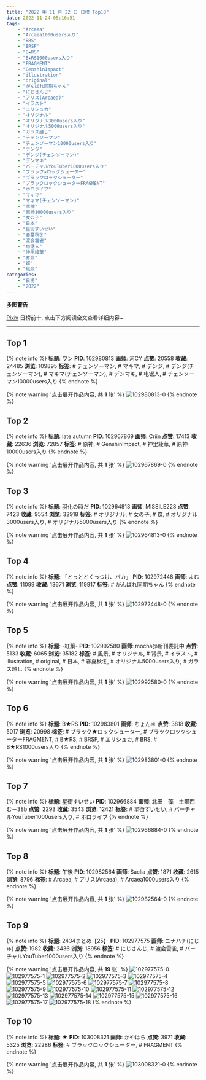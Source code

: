 ```yaml
---
title: "2022 年 11 月 22 日 日榜 Top10"
date: 2022-11-24 05:16:51
tags:
    - "Arcaea"
    - "Arcaea1000users入り"
    - "BRS"
    - "BRSF"
    - "B★RS"
    - "B★RS1000users入り"
    - "FRAGMENT"
    - "GenshinImpact"
    - "illustration"
    - "original"
    - "がんばれ同期ちゃん"
    - "にじさんじ"
    - "アリス(Arcaea)"
    - "イラスト"
    - "エリシュカ"
    - "オリジナル"
    - "オリジナル3000users入り"
    - "オリジナル5000users入り"
    - "ガラス越し"
    - "チェンソーマン"
    - "チェンソーマン10000users入り"
    - "デンジ"
    - "デンジ(チェンソーマン)"
    - "デンマキ"
    - "バーチャルYouTuber1000users入り"
    - "ブラック★ロックシューター"
    - "ブラックロックシューター"
    - "ブラックロックシューターFRAGMENT"
    - "ホロライブ"
    - "マキマ"
    - "マキマ(チェンソーマン)"
    - "原神"
    - "原神10000users入り"
    - "女の子"
    - "日本"
    - "星街すいせい"
    - "春夏秋冬"
    - "渡会雲雀"
    - "电锯人"
    - "神里綾華"
    - "背景"
    - "蝶"
    - "風景"
categories:
    - "日榜"
    - "2022"
---
```


<i class="fa fa-triangle-exclamation"></i>**多图警告**<i class="fa fa-triangle-exclamation"></i>

[Pixiv](https://www.pixiv.net/) 日榜前十, 点击下方阅读全文查看详细内容~

<!-- more -->

---

## Top 1

{% note info %}
**标题**: ワン
**PID**: 102980813 **画师**: 河CY
**点赞**: 20558 **收藏**: 24485 **浏览**: 109895
**标签**: # チェンソーマン, # マキマ, # デンジ, # デンジ(チェンソーマン), # マキマ(チェンソーマン), # デンマキ, # 电锯人, # チェンソーマン10000users入り
{% endnote %}

{% note warning '点击展开作品内容, 共 **1** 张' %}
![102980813-0](https://i.pixiv.re/img-original/img/2022/11/21/17/59/35/102980813_p0.jpg)
{% endnote %}

## Top 2

{% note info %}
**标题**: late autumn
**PID**: 102967869 **画师**: Criin
**点赞**: 17413 **收藏**: 22636 **浏览**: 72857
**标签**: # 原神, # GenshinImpact, # 神里綾華, # 原神10000users入り
{% endnote %}

{% note warning '点击展开作品内容, 共 **1** 张' %}
![102967869-0](https://i.pixiv.re/img-original/img/2022/11/21/01/35/43/102967869_p0.jpg)
{% endnote %}

## Top 3

{% note info %}
**标题**: 羽化の時だ
**PID**: 102964813 **画师**: MISSILE228
**点赞**: 7423 **收藏**: 9554 **浏览**: 32918
**标签**: # オリジナル, # 女の子, # 蝶, # オリジナル3000users入り, # オリジナル5000users入り
{% endnote %}

{% note warning '点击展开作品内容, 共 **1** 张' %}
![102964813-0](https://i.pixiv.re/img-original/img/2022/11/21/00/00/14/102964813_p0.jpg)
{% endnote %}

## Top 4

{% note info %}
**标题**: 「とっととくっつけ、バカ」
**PID**: 102972448 **画师**: よむ
**点赞**: 11099 **收藏**: 13671 **浏览**: 119917
**标签**: # がんばれ同期ちゃん
{% endnote %}

{% note warning '点击展开作品内容, 共 **1** 张' %}
![102972448-0](https://i.pixiv.re/img-original/img/2022/11/21/08/04/59/102972448_p0.png)
{% endnote %}

## Top 5

{% note info %}
**标题**: -紅葉-
**PID**: 102992580 **画师**: mocha@新刊委託中
**点赞**: 5133 **收藏**: 6065 **浏览**: 35182
**标签**: # 風景, # オリジナル, # 背景, # イラスト, # illustration, # original, # 日本, # 春夏秋冬, # オリジナル5000users入り, # ガラス越し
{% endnote %}

{% note warning '点击展开作品内容, 共 **1** 张' %}
![102992580-0](https://i.pixiv.re/img-original/img/2022/11/22/01/06/16/102992580_p0.jpg)
{% endnote %}

## Top 6

{% note info %}
**标题**: B★RS
**PID**: 102983801 **画师**: ちょん＊
**点赞**: 3818 **收藏**: 5017 **浏览**: 20998
**标签**: # ブラック★ロックシューター, # ブラックロックシューターFRAGMENT, # B★RS, # BRSF, # エリシュカ, # BRS, # B★RS1000users入り
{% endnote %}

{% note warning '点击展开作品内容, 共 **1** 张' %}
![102983801-0](https://i.pixiv.re/img-original/img/2022/11/22/00/04/17/102983801_p0.jpg)
{% endnote %}

## Top 7

{% note info %}
**标题**: 星街すいせい
**PID**: 102966884 **画师**: 北田　藻　土曜西む－38b
**点赞**: 2293 **收藏**: 3543 **浏览**: 12421
**标签**: # 星街すいせい, # バーチャルYouTuber1000users入り, # ホロライブ
{% endnote %}

{% note warning '点击展开作品内容, 共 **1** 张' %}
![102966884-0](https://i.pixiv.re/img-original/img/2022/11/21/00/56/37/102966884_p0.jpg)
{% endnote %}

## Top 8

{% note info %}
**标题**: 午後
**PID**: 102982564 **画师**: Saclia
**点赞**: 1871 **收藏**: 2615 **浏览**: 8796
**标签**: # Arcaea, # アリス(Arcaea), # Arcaea1000users入り
{% endnote %}

{% note warning '点击展开作品内容, 共 **1** 张' %}
![102982564-0](https://i.pixiv.re/img-original/img/2022/11/21/19/15/12/102982564_p0.jpg)
{% endnote %}

## Top 9

{% note info %}
**标题**: 2434まとめ【25】
**PID**: 102977575 **画师**: ニナハチ(にじゅ)
**点赞**: 1982 **收藏**: 2436 **浏览**: 18956
**标签**: # にじさんじ, # 渡会雲雀, # バーチャルYouTuber1000users入り
{% endnote %}

{% note warning '点击展开作品内容, 共 **19** 张' %}
![102977575-0](https://i.pixiv.re/img-original/img/2022/11/21/14/37/59/102977575_p0.png)
![102977575-1](https://i.pixiv.re/img-original/img/2022/11/21/14/37/59/102977575_p1.png)
![102977575-2](https://i.pixiv.re/img-original/img/2022/11/21/14/37/59/102977575_p2.png)
![102977575-3](https://i.pixiv.re/img-original/img/2022/11/21/14/37/59/102977575_p3.png)
![102977575-4](https://i.pixiv.re/img-original/img/2022/11/21/14/37/59/102977575_p4.png)
![102977575-5](https://i.pixiv.re/img-original/img/2022/11/21/14/37/59/102977575_p5.png)
![102977575-6](https://i.pixiv.re/img-original/img/2022/11/21/14/37/59/102977575_p6.png)
![102977575-7](https://i.pixiv.re/img-original/img/2022/11/21/14/37/59/102977575_p7.png)
![102977575-8](https://i.pixiv.re/img-original/img/2022/11/21/14/37/59/102977575_p8.png)
![102977575-9](https://i.pixiv.re/img-original/img/2022/11/21/14/37/59/102977575_p9.png)
![102977575-10](https://i.pixiv.re/img-original/img/2022/11/21/14/37/59/102977575_p10.png)
![102977575-11](https://i.pixiv.re/img-original/img/2022/11/21/14/37/59/102977575_p11.png)
![102977575-12](https://i.pixiv.re/img-original/img/2022/11/21/14/37/59/102977575_p12.png)
![102977575-13](https://i.pixiv.re/img-original/img/2022/11/21/14/37/59/102977575_p13.png)
![102977575-14](https://i.pixiv.re/img-original/img/2022/11/21/14/37/59/102977575_p14.png)
![102977575-15](https://i.pixiv.re/img-original/img/2022/11/21/14/37/59/102977575_p15.png)
![102977575-16](https://i.pixiv.re/img-original/img/2022/11/21/14/37/59/102977575_p16.png)
![102977575-17](https://i.pixiv.re/img-original/img/2022/11/21/14/37/59/102977575_p17.png)
![102977575-18](https://i.pixiv.re/img-original/img/2022/11/21/14/37/59/102977575_p18.png)
{% endnote %}

## Top 10

{% note info %}
**标题**: ★
**PID**: 103008321 **画师**: かやはら
**点赞**: 3971 **收藏**: 5325 **浏览**: 22286
**标签**: # ブラックロックシューター, # FRAGMENT
{% endnote %}

{% note warning '点击展开作品内容, 共 **1** 张' %}
![103008321-0](https://i.pixiv.re/img-original/img/2022/11/22/20/05/29/103008321_p0.jpg)
{% endnote %}
